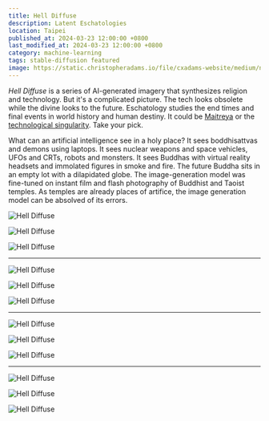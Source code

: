 ```yaml
---
title: Hell Diffuse
description: Latent Eschatologies
location: Taipei
published_at: 2024-03-23 12:00:00 +0800
last_modified_at: 2024-03-23 12:00:00 +0800
category: machine-learning
tags: stable-diffusion featured
image: https://static.christopheradams.io/file/cxadams-website/medium/nextcloud/Photos/Pictures/2024/hell-diffuse/images/9InhsrTptK4rLdSNeVmbBwiwQWIN62tm7rAYrmysXJpeme8kA_out-2.png
---
```


*Hell Diffuse* is a series of AI-generated imagery that synthesizes religion and
technology. But it's a complicated picture. The tech looks obsolete while the
divine looks to the future. Eschatology studies the end times and final events
in world history and human destiny. It could be [Maitreya] or the [technological
singularity]. Take your pick.

What can an artificial intelligence see in a holy place? It sees boddhisattvas
and demons using laptops. It sees nuclear weapons and space vehicles, UFOs and
CRTs, robots and monsters. It sees Buddhas with virtual reality headsets and
immolated figures in smoke and fire. The future Buddha sits in an empty lot with
a dilapidated globe. The image-generation model was fine-tuned on instant film
and flash photography of Buddhist and Taoist temples. As temples are already
places of artifice, the image generation model can be absolved of its errors.

![Hell Diffuse](https://replicate.delivery/pbxt/QWIfcAPB7q0JeETjJZh1TeLrfEisgSkKwzemiU090NYk3MDUC/out-2.png)

![Hell Diffuse](https://replicate.delivery/pbxt/ltE8IDyPDN53Nd3tcSc48yStP5Zl0eFLeNMqCgFKDVnk9xfkA/out-2.png)

![Hell Diffuse](https://replicate.delivery/pbxt/iZWX7AaUKeV8cyErD5SsDEcFHF8i5q3L3Ow38Q4oBp3ZfagSA/out-2.png)

---

![Hell Diffuse](https://replicate.delivery/pbxt/2LfFJxzIR10fOEXPfbtZR6EcVYAPAqZOpzWheWeUSdsmi3zTC/out-1.png)

![Hell Diffuse](https://replicate.delivery/pbxt/ENgfmU3BecobfIdlcwj2wAUK6f8zqDJJneLl1FL0aqIZiSAUC/out-2.png)

![Hell Diffuse](https://replicate.delivery/pbxt/QKfCJ6r1cxQqP6meXhNKWVC2EVfMf88RHA9aZ887lbXoYNAKB/out-1.png)

---

![Hell Diffuse](https://replicate.delivery/pbxt/hCbUf9fwO7kj5EvFb5i32rWmgtJW9xv7N1sOoMDKWYIew8eJB/out-1.png)

![Hell Diffuse](https://replicate.delivery/pbxt/vxdbo0zD4IIFLdylwuBeQnu2fq7RdSUwe49H7ouFIK8fzf7TC/out-0.png)

![Hell Diffuse](https://replicate.delivery/pbxt/evJjCcO1e4iYDEquSspfJua6NLNwPPVgaWsKSnMf3NUhUnBKB/out-1.png)

---

![Hell Diffuse](https://replicate.delivery/pbxt/6wxer8SlUWwtCqG0nr4IbEHjXkXX31De46YQLhcdekddKeBKB/out-1.png)

![Hell Diffuse](https://replicate.delivery/pbxt/w7o9HLWSrjYeQKiy1OWnROOXsO4g0hqzQNPo9y4Lj8EAfCgSA/out-2.png)

![Hell Diffuse](https://replicate.delivery/pbxt/cOHeY8GsEMSre0ecbYb8DkBi3IjkPNtvJeCYS6MBKc00OJ3JB/out-0.png)

[Maitreya]: https://en.wikipedia.org/wiki/Maitreya
[technological singularity]: https://en.wikipedia.org/wiki/Technological_singularity
